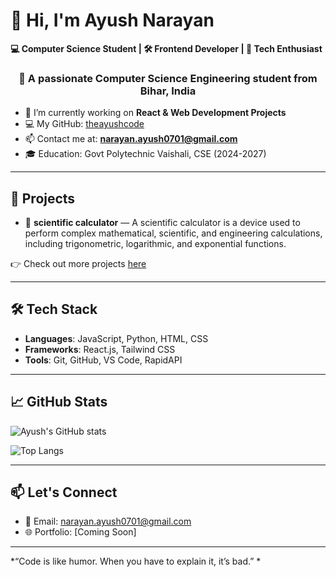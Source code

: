 # 👋 Hi, I'm Ayush Narayan

**💻 Computer Science Student | 🛠️ Frontend Developer | 🚀 Tech Enthusiast**

<h3 align="center">🚀 A passionate Computer Science Engineering student from Bihar, India</h3>

- 🔭 I’m currently working on **React & Web Development Projects**
- 💻 My GitHub: [theayushcode](https://github.com/theayushcode)
- 📫 Contact me at: **narayan.ayush0701@gmail.com**
- 🎓 Education: Govt Polytechnic Vaishali, CSE (2024-2027)
---

## 🚀 Projects

- 🎯 **scientific calculator** — A scientific calculator is a device used to perform complex mathematical, scientific, and engineering calculations, including trigonometric, logarithmic, and exponential functions.

👉 Check out more projects [here](https://github.com/theayushcode?tab=repositories)

---

## 🛠️ Tech Stack

- **Languages**: JavaScript, Python, HTML, CSS
- **Frameworks**: React.js, Tailwind CSS
- **Tools**: Git, GitHub, VS Code, RapidAPI

---

## 📈 GitHub Stats

![Ayush's GitHub stats](https://github-readme-stats.vercel.app/api?username=theayushcode&show_icons=true&theme=tokyonight)

![Top Langs](https://github-readme-stats.vercel.app/api/top-langs/?username=theayushcode&layout=compact&theme=tokyonight)

---

## 📫 Let's Connect

- 📧 Email: narayan.ayush0701@gmail.com 
- 🌐 Portfolio: [Coming Soon]

---

*“Code is like humor. When you have to explain it, it’s bad.” *

